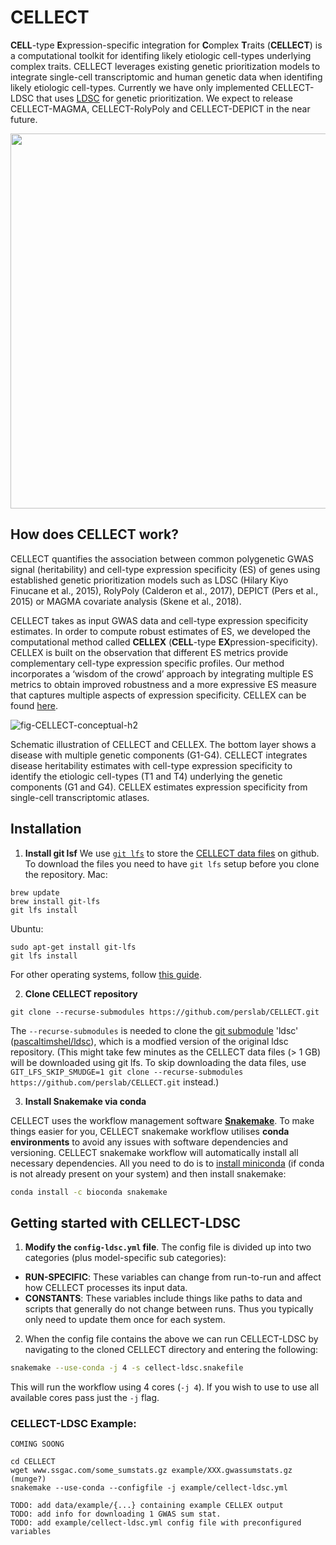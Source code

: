 # CELLECT

**CELL**-type **E**xpression-specific integration for **C**omplex **T**raits (**CELLECT**) is a computational toolkit for  identifing likely etiologic cell-types underlying complex traits. CELLECT leverages existing genetic prioritization models to integrate single-cell transcriptomic and human genetic data when identifing likely etiologic cell-types. Currently we have only implemented CELLECT-LDSC that uses [LDSC](https://github.com/bulik/ldsc) for genetic prioritization. We expect to release CELLECT-MAGMA, CELLECT-RolyPoly and CELLECT-DEPICT in the near future.

<!---
![fig-integration](https://user-images.githubusercontent.com/5487016/62281981-0cb33d00-b44f-11e9-8c0b-24aaa2b7d286.png)
--->

<p align="center">
    <img src="https://user-images.githubusercontent.com/5487016/62281981-0cb33d00-b44f-11e9-8c0b-24aaa2b7d286.png" width="600"/>
</p>



## How does CELLECT work?

CELLECT quantifies the association between common polygenetic GWAS signal (heritability) and cell-type expression specificity (ES) of genes using established genetic prioritization models such as LDSC (Hilary Kiyo Finucane et al., 2015), RolyPoly (Calderon et al., 2017), DEPICT (Pers et al., 2015) or MAGMA covariate analysis (Skene et al., 2018).

CELLECT takes as input GWAS data and cell-type expression specificity estimates. In order to compute robust estimates of ES, we developed the computational method called **CELLEX** (**CELL**-type **EX**pression-specificity). CELLEX is built on the observation that different ES metrics provide complementary cell-type expression specific profiles. Our method incorporates a ‘wisdom of the crowd’ approach by integrating multiple ES metrics to obtain improved robustness and a more expressive ES measure that captures multiple aspects of expression specificity.  CELLEX can be found [here](https://github.com/perslab/CELLEX).

![fig-CELLECT-conceptual-h2](https://user-images.githubusercontent.com/5487016/62367093-e3ff7600-b528-11e9-8879-8f69005fbea5.png)

Schematic illustration of CELLECT and CELLEX. The bottom layer shows a disease with multiple genetic components (G1-G4). CELLECT integrates disease heritability estimates with cell-type expression specificity to identify the etiologic cell-types (T1 and T4) underlying the genetic components (G1 and G4). CELLEX estimates expression specificity from single-cell transcriptomic atlases.


## Installation

1. **Install git lsf**
We use [`git lfs`](https://git-lfs.github.com/) to store the [CELLECT data files](https://github.com/perslab/CELLECT/data) on github. To download the files you need to have `git lfs` setup before you clone the repository.
Mac:
```
brew update
brew install git-lfs
git lfs install
```
Ubuntu:
```
sudo apt-get install git-lfs
git lfs install
```
For other operating systems, follow [this guide](https://github.com/git-lfs/git-lfs/wiki/Installation).


2. **Clone CELLECT repository**
```
git clone --recurse-submodules https://github.com/perslab/CELLECT.git
```
The `--recurse-submodules` is needed to clone the [git submodule](https://git-scm.com/book/en/v2/Git-Tools-Submodules) 'ldsc' ([pascaltimshel/ldsc](https://github.com/pascaltimshel/ldsc)), which is a modfied version of the original ldsc repository.
(This might take few minutes as the CELLECT data files (> 1 GB) will be downloaded using git lfs. To skip downloading the data files, use `GIT_LFS_SKIP_SMUDGE=1 git clone --recurse-submodules https://github.com/perslab/CELLECT.git` instead.)

3. **Install Snakemake via conda**

CELLECT uses the workflow management software [**Snakemake**](https://snakemake.readthedocs.io/en/stable/). To make things easier for you, CELLECT snakemake workflow utilises **conda environments** to avoid any issues with software dependencies and versioning. CELLECT snakemake workflow will automatically install all necessary dependencies. All you need to do is to [install miniconda](https://conda.io/projects/conda/en/latest/user-guide/install/index.html) (if conda is not already present on your system) and then install snakemake:
   
```bash
conda install -c bioconda snakemake
```

## Getting started with CELLECT-LDSC


1. **Modify the `config-ldsc.yml` file**. The config file is divided up into two categories (plus model-specific sub categories):

* **RUN-SPECIFIC**: These variables can change from run-to-run and affect how CELLECT processes its input data.
* **CONSTANTS**: These variables include things like paths to data and scripts that generally do not change between runs. Thus you typically only need to update them once for each system.


2. When the config file contains the above we can run CELLECT-LDSC by navigating to the cloned CELLECT directory and entering the following:

```bash
snakemake --use-conda -j 4 -s cellect-ldsc.snakefile
```
This will run the workflow using 4 cores (`-j 4`). If you wish to use to use all available cores pass just the `-j` flag.


### CELLECT-LDSC Example: 

```
COMING SOONG

cd CELLECT
wget www.ssgac.com/some_sumstats.gz example/XXX.gwassumstats.gz
(munge?)
snakemake --use-conda --configfile -j example/cellect-ldsc.yml
```

```
TODO: add data/example/{...} containing example CELLEX output
TODO: add info for downloading 1 GWAS sum stat. 
TODO: add example/cellect-ldsc.yml config file with preconfigured variables
```





